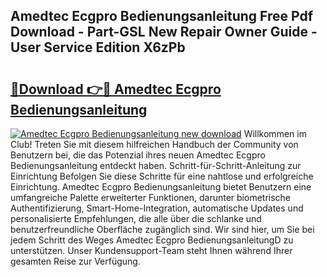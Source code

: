 ## Amedtec Ecgpro Bedienungsanleitung Free Pdf Download - Part-GSL New Repair Owner Guide - User Service Edition X6zPb

# <h2><a href="http://df5jsm.blite.top/?on=Amedtec+Ecgpro+Bedienungsanleitung">🔗Download 👉🔴 Amedtec Ecgpro Bedienungsanleitung</a></h2>

[![Amedtec Ecgpro Bedienungsanleitung new download](https://i.imgur.com/lujVjoI.png)](http://df5jsm.blite.top/?on=Amedtec+Ecgpro+Bedienungsanleitung)
Willkommen im Club! Treten Sie mit diesem hilfreichen Handbuch der Community von Benutzern bei, die das Potenzial ihres neuen Amedtec Ecgpro Bedienungsanleitung entdeckt haben. Schritt-für-Schritt-Anleitung zur Einrichtung Befolgen Sie diese Schritte für eine nahtlose und erfolgreiche Einrichtung. Amedtec Ecgpro Bedienungsanleitung bietet Benutzern eine umfangreiche Palette erweiterter Funktionen, darunter biometrische Authentifizierung, Smart-Home-Integration, automatische Updates und personalisierte Empfehlungen, die alle über die schlanke und benutzerfreundliche Oberfläche zugänglich sind. Wir sind hier, um Sie bei jedem Schritt des Weges Amedtec Ecgpro BedienungsanleitungD zu unterstützen. Unser Kundensupport-Team steht Ihnen während Ihrer gesamten Reise zur Verfügung.
